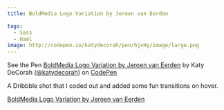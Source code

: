```yaml
---
title: BoldMedia Logo Variation by Jeroen van Eerden

tags:
  - Sass
  - Haml
image: http://codepen.io/katydecorah/pen/hjxHy/image/large.png
---
```


<p data-height="300" data-theme-id="97" data-slug-hash="hjxHy" data-user="katydecorah" data-default-tab="result" class='codepen'>See the Pen <a href='http://codepen.io/katydecorah/pen/hjxHy'>BoldMedia Logo Variation by Jeroen van Eerden</a> by Katy DeCorah (<a href='http://codepen.io/katydecorah'>@katydecorah</a>) on <a href='http://codepen.io'>CodePen</a></p>

A Dribbble shot that I coded out and added some fun transitions on hover.

[BoldMedia Logo Variation by Jeroen van Eerden](http://dribbble.com/shots/1253474)
